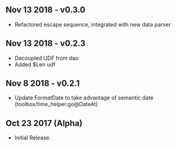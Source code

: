 ## Nov 13 2018 - v0.3.0
  * Refactored escape sequence, integrated with new data parser

## Nov 13 2018 - v0.2.3
  * Decoupled UDF from dao
  * Added $Len udf 

## Nov 8 2018 - v0.2.1
  * Update FormatDate to take advantage of semantic date (toolbox/time_helper.go@DateAt)

## Oct 23 2017 (Alpha)

  * Initial Release.
